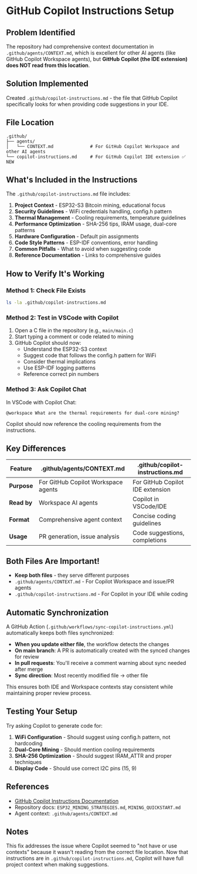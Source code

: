 # GitHub Copilot Instructions Setup

## Problem Identified

The repository had comprehensive context documentation in `.github/agents/CONTEXT.md`, which is excellent for other AI agents (like GitHub Copilot Workspace agents), but **GitHub Copilot (the IDE extension) does NOT read from this location**.

## Solution Implemented

Created `.github/copilot-instructions.md` - the file that GitHub Copilot specifically looks for when providing code suggestions in your IDE.

## File Location

```
.github/
├── agents/
│   └── CONTEXT.md              # For GitHub Copilot Workspace and other AI agents
└── copilot-instructions.md     # For GitHub Copilot IDE extension ✅ NEW
```

## What's Included in the Instructions

The `.github/copilot-instructions.md` file includes:

1. **Project Context** - ESP32-S3 Bitcoin mining, educational focus
2. **Security Guidelines** - WiFi credentials handling, config.h pattern
3. **Thermal Management** - Cooling requirements, temperature guidelines
4. **Performance Optimization** - SHA-256 tips, IRAM usage, dual-core patterns
5. **Hardware Configuration** - Default pin assignments
6. **Code Style Patterns** - ESP-IDF conventions, error handling
7. **Common Pitfalls** - What to avoid when suggesting code
8. **Reference Documentation** - Links to comprehensive guides

## How to Verify It's Working

### Method 1: Check File Exists
```bash
ls -la .github/copilot-instructions.md
```

### Method 2: Test in VSCode with Copilot

1. Open a C file in the repository (e.g., `main/main.c`)
2. Start typing a comment or code related to mining
3. GitHub Copilot should now:
   - Understand the ESP32-S3 context
   - Suggest code that follows the config.h pattern for WiFi
   - Consider thermal implications
   - Use ESP-IDF logging patterns
   - Reference correct pin numbers

### Method 3: Ask Copilot Chat

In VSCode with Copilot Chat:
```
@workspace What are the thermal requirements for dual-core mining?
```

Copilot should now reference the cooling requirements from the instructions.

## Key Differences

| Feature | .github/agents/CONTEXT.md | .github/copilot-instructions.md |
|---------|---------------------------|----------------------------------|
| **Purpose** | For GitHub Copilot Workspace agents | For GitHub Copilot IDE extension |
| **Read by** | Workspace AI agents | Copilot in VSCode/IDE |
| **Format** | Comprehensive agent context | Concise coding guidelines |
| **Usage** | PR generation, issue analysis | Code suggestions, completions |

## Both Files Are Important!

- **Keep both files** - they serve different purposes
- `.github/agents/CONTEXT.md` - For Copilot Workspace and issue/PR agents
- `.github/copilot-instructions.md` - For Copilot in your IDE while coding

## Automatic Synchronization

A GitHub Action (`.github/workflows/sync-copilot-instructions.yml`) automatically keeps both files synchronized:

- **When you update either file**, the workflow detects the changes
- **On main branch**: A PR is automatically created with the synced changes for review
- **In pull requests**: You'll receive a comment warning about sync needed after merge
- **Sync direction**: Most recently modified file → other file

This ensures both IDE and Workspace contexts stay consistent while maintaining proper review process.

## Testing Your Setup

Try asking Copilot to generate code for:

1. **WiFi Configuration** - Should suggest using config.h pattern, not hardcoding
2. **Dual-Core Mining** - Should mention cooling requirements
3. **SHA-256 Optimization** - Should suggest IRAM_ATTR and proper techniques
4. **Display Code** - Should use correct I2C pins (15, 9)

## References

- [GitHub Copilot Instructions Documentation](https://docs.github.com/en/copilot/customizing-copilot/adding-custom-instructions-for-github-copilot)
- Repository docs: `ESP32_MINING_STRATEGIES.md`, `MINING_QUICKSTART.md`
- Agent context: `.github/agents/CONTEXT.md`

## Notes

This fix addresses the issue where Copilot seemed to "not have or use contexts" because it wasn't reading from the correct file location. Now that instructions are in `.github/copilot-instructions.md`, Copilot will have full project context when making suggestions.
